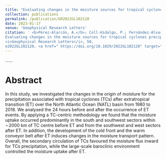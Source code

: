 ```yaml
---
title: "Evaluating changes in the moisture sources for tropical cyclones precipitation in the North Atlantic that underwent extratropical transition"
collection: publications
permalink: /publication/GR2022GL102120
date: 2023-01-17
venue: 'Geophysical Research Letters'
citation: ' <b>Pérez-Alarcón, A.</b>; Coll-Hidalgo, P.; Fernández-Alvarez, J.C.; Trigo, R.M.;   Nieto, R.; Gimeno, L. (2023).
Evaluating changes in the moisture sources for tropical cyclones precipitation in the North Atlantic that underwent extratropical transition.
<i>Geophysical Research Letters</i>, 50,
e2022GL102120, <a href=" https://doi.org/10.1029/2022GL102120" target="blank"> https://doi.org/10.1029/2022GL102120</a>'
---
```


......  

# Abstract

In this study, we investigated the changes in the origin of moisture for the precipitation associated with tropical cyclones (TCs) after extratropical 
transition (ET) over the North Atlantic Ocean (NATL) basin from 1980 to 2018. We analysed the 24 hours before and after the occurrence of ET events.
By applying a TC-centric methodology we found that the moisture uptake occurred predominantly in the south and southwest sectors within ∼2000 km of 
TC centre before ET and from the southwest and west sectors after ET. In addition, the development of the cold front and the warm conveyor belt after
ET induces changes in the moisture transport pattern. Overall, the secondary circulation of TCs favoured the moisture flux inward for TCs precipitation,
while the large-scale baroclinic environment controlled the moisture uptake after ET.
